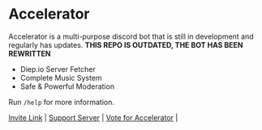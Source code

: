 # Accelerator
Accelerator is a multi-purpose discord bot that is still in development and regularly has updates.
**THIS REPO IS OUTDATED, THE BOT HAS BEEN REWRITTEN**  

- Diep.io Server Fetcher
- Complete Music System
- Safe & Powerful Moderation

Run `/help` for more information.

[Invite Link](https://discord.com/api/oauth2/authorize?client_id=1011816140885991425&permissions=1644971949559&scope=bot%20applications.commands) |
[Support Server](https://discord.gg/DZwZv73FzG) |
[Vote for Accelerator](https://top.gg/bot/1011816140885991425/vote) |
